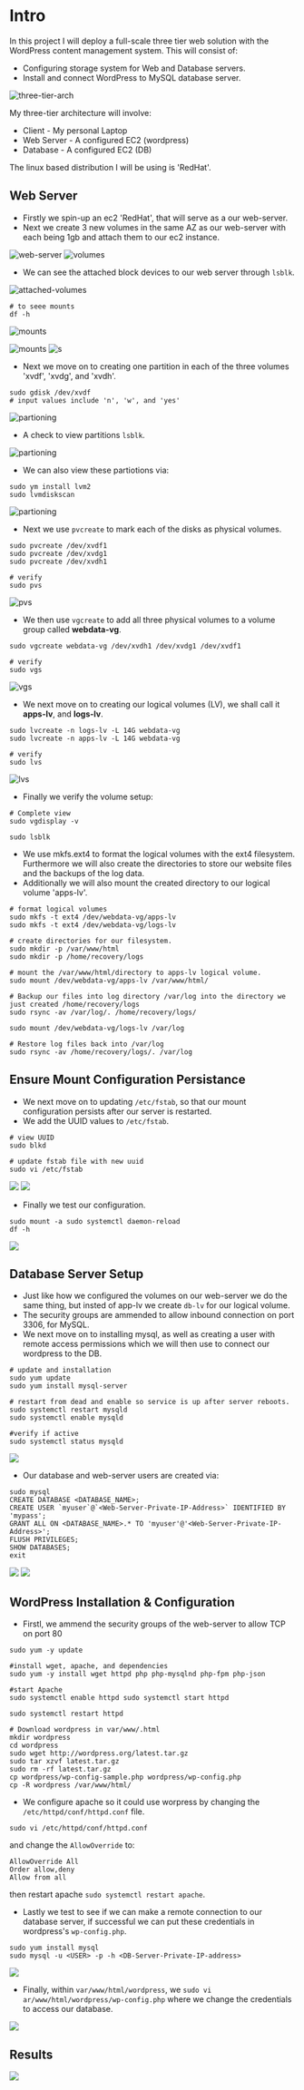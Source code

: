 # Intro

In this project I will deploy a full-scale three tier web solution with the WordPress content management system. This will consist of: 
- Configuring storage system for Web and Database servers.
- Install and connect WordPress to MySQL database server.

![three-tier-arch](img/three-tier-architecture.png)

My three-tier architecture will involve:
- Client - My personal Laptop
- Web Server - A configured EC2 (wordpress)
- Database - A configured EC2 (DB)

The linux based distribution I will be using is 'RedHat'.


## Web Server

- Firstly we spin-up an ec2 'RedHat', that will serve as a our web-server.
- Next we create 3 new volumes in the same AZ as our web-server with each being 1gb and attach them to our ec2 instance.

![web-server](img//web-server.png)
![volumes](img/server-volumes.png)

- We can see the attached block devices to our web server through `lsblk`.

![attached-volumes](img/attached_volumes.png)


```
# to seee mounts
df -h 
```

![mounts](img/created-block-devices.png)

![mounts](img/created-block-devices.png)
![s](img/created-block-devices.png)


- Next we move on to creating one partition in each of the three volumes 'xvdf', 'xvdg', and 'xvdh'.

```
sudo gdisk /dev/xvdf
# input values include 'n', 'w', and 'yes'
```
![partioning](img/disk_partition.png)

- A check to view partitions `lsblk`.

![partioning](img/partioned_volumes.png)

- We can also view these partiotions via:

```
sudo ym install lvm2
sudo lvmdiskscan
```
![partioning](img/lvm_disk%20scan.png)



- Next we use `pvcreate` to mark each of the disks as physical volumes.

```
sudo pvcreate /dev/xvdf1
sudo pvcreate /dev/xvdg1
sudo pvcreate /dev/xvdh1

# verify
sudo pvs
```
![pvs](img/pvs.png)

- We then use `vgcreate` to add all three physical volumes to a volume group called <strong>webdata-vg</strong>.

```
sudo vgcreate webdata-vg /dev/xvdh1 /dev/xvdg1 /dev/xvdf1

# verify
sudo vgs
```
![vgs](img/vgs.png)

- We next move on to creating our logical volumes (LV), we shall call it <strong>apps-lv</strong>, and <strong>logs-lv</strong>.

```
sudo lvcreate -n logs-lv -L 14G webdata-vg
sudo lvcreate -n apps-lv -L 14G webdata-vg

# verify 
sudo lvs
```

![lvs](img/lvs.png)

- Finally we verify the volume setup:

```
# Complete view
sudo vgdisplay -v 

sudo lsblk
```

- We use mkfs.ext4 to format the logical volumes with the ext4 filesystem. Furthermore we will also create the directories to store our website files and the backups of the log data.
- Additionally we will also mount the created directory to our logical volume 'apps-lv'.

```
# format logical volumes
sudo mkfs -t ext4 /dev/webdata-vg/apps-lv
sudo mkfs -t ext4 /dev/webdata-vg/logs-lv

# create directories for our filesystem.
sudo mkdir -p /var/www/html
sudo mkdir -p /home/recovery/logs

# mount the /var/www/html/directory to apps-lv logical volume.
sudo mount /dev/webdata-vg/apps-lv /var/www/html/

# Backup our files into log directory /var/log into the directory we just created /home/recovery/logs
sudo rsync -av /var/log/. /home/recovery/logs/

sudo mount /dev/webdata-vg/logs-lv /var/log

# Restore log files back into /var/log
sudo rsync -av /home/recovery/logs/. /var/log
```

## Ensure Mount Configuration Persistance

- We next move on to updating `/etc/fstab`, so that our mount configuration persists after our server is restarted.
- We add the UUID values to `/etc/fstab`.

```
# view UUID
sudo blkd

# update fstab file with new uuid
sudo vi /etc/fstab

```
![](img/uuid.png)
![](img/fstab_config.png)

- Finally we test our configuration.

```
sudo mount -a sudo systemctl daemon-reload
df -h
```
![](img/verify-setup.png)



## Database Server Setup

- Just like how we configured the volumes on our web-server we do the same thing, but insted of app-lv we create `db-lv` for our logical volume.
- The security groups are ammended to allow inbound connection on port 3306, for MySQL.
- We next move on to installing mysql, as well as creating a user with remote access permissions which we will then use to connect our wordpress to the DB.

```
# update and installation
sudo yum update
sudo yum install mysql-server

# restart from dead and enable so service is up after server reboots.
sudo systemctl restart mysqld
sudo systemctl enable mysqld

#verify if active
sudo systemctl status mysqld
```
![](img/active_mysql.png)

- Our database and web-server users are created via:

```
sudo mysql
CREATE DATABASE <DATABASE_NAME>;
CREATE USER `myuser`@`<Web-Server-Private-IP-Address>` IDENTIFIED BY 'mypass';
GRANT ALL ON <DATABASE_NAME>.* TO 'myuser'@'<Web-Server-Private-IP-Address>';
FLUSH PRIVILEGES;
SHOW DATABASES;
exit
```
![](img/database-creation.png)
![](img/user-creation.png)

## WordPress Installation & Configuration

- Firstl, we ammend the security groups of the web-server to allow TCP on port 80

```
sudo yum -y update

#install wget, apache, and dependencies
sudo yum -y install wget httpd php php-mysqlnd php-fpm php-json

#start Apache
sudo systemctl enable httpd sudo systemctl start httpd

sudo systemctl restart httpd

# Download wordpress in var/www/.html
mkdir wordpress 
cd wordpress 
sudo wget http://wordpress.org/latest.tar.gz 
sudo tar xzvf latest.tar.gz 
sudo rm -rf latest.tar.gz 
cp wordpress/wp-config-sample.php wordpress/wp-config.php 
cp -R wordpress /var/www/html/

```

- We configure apache so it could use worpress by changing the `/etc/httpd/conf/httpd.conf` file.

```
sudo vi /etc/httpd/conf/httpd.conf
```
and change the `AllowOverride` to:

```
AllowOverride All
Order allow,deny
Allow from all
```
then restart apache `sudo systemctl restart apache`.

- Lastly we test to see if we can make a remote connection to our database server, if successful we can put these credentials in wordpress's `wp-config.php`.

```
sudo yum install mysql
sudo mysql -u <USER> -p -h <DB-Server-Private-IP-address>
```
![](img/remote-mysql-connection.png)

- Finally, within `var/www/html/wordpress`, we `sudo vi ar/www/html/wordpress/wp-config.php` where we change the credentials to access our database.

![](img/wp-config.php.png)

## Results

![](img/wordpress_web.png)

